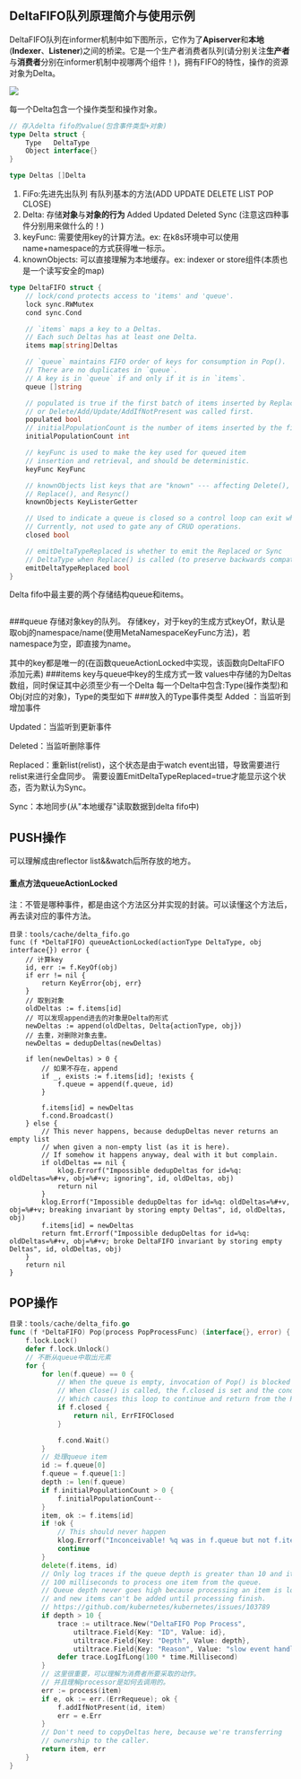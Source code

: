 ## DeltaFIFO队列原理简介与使用示例
DeltaFIFO队列在informer机制中如下图所示，它作为了**Apiserver**和**本地**(**Indexer**、**Listener**)之间的桥梁。它是一个生产者消费者队列(请分别关注**生产者**与**消费者**分别在informer机制中视哪两个组件！)，拥有FIFO的特性，操作的资源对象为Delta。

![](https://github.com/googs1025/k8s-informer-practice/blob/main/image/%E6%B5%81%E7%A8%8B%E5%9B%BE%20(2).jpg?raw=true)

每一个Delta包含一个操作类型和操作对象。
```go
// 存入delta fifo的value(包含事件类型+对象)
type Delta struct {
	Type   DeltaType
	Object interface{}
}

type Deltas []Delta
```

1. FiFo:先进先出队列 有队列基本的方法(ADD UPDATE DELETE LIST POP CLOSE)
2. Delta: 存储**对象**与**对象的行为** Added Updated Deleted Sync (注意这四种事件分别用来做什么的！)
3. keyFunc: 需要使用key的计算方法。ex: 在k8s环境中可以使用name+namespace的方式获得唯一标示。
4. knownObjects: 可以直接理解为本地缓存。ex: indexer or store组件(本质也是一个读写安全的map)
```go
type DeltaFIFO struct {
	// lock/cond protects access to 'items' and 'queue'.
	lock sync.RWMutex
	cond sync.Cond

	// `items` maps a key to a Deltas.
	// Each such Deltas has at least one Delta.
	items map[string]Deltas

	// `queue` maintains FIFO order of keys for consumption in Pop().
	// There are no duplicates in `queue`.
	// A key is in `queue` if and only if it is in `items`.
	queue []string

	// populated is true if the first batch of items inserted by Replace() has been populated
	// or Delete/Add/Update/AddIfNotPresent was called first.
	populated bool
	// initialPopulationCount is the number of items inserted by the first call of Replace()
	initialPopulationCount int

	// keyFunc is used to make the key used for queued item
	// insertion and retrieval, and should be deterministic.
	keyFunc KeyFunc

	// knownObjects list keys that are "known" --- affecting Delete(),
	// Replace(), and Resync()
	knownObjects KeyListerGetter

	// Used to indicate a queue is closed so a control loop can exit when a queue is empty.
	// Currently, not used to gate any of CRUD operations.
	closed bool

	// emitDeltaTypeReplaced is whether to emit the Replaced or Sync
	// DeltaType when Replace() is called (to preserve backwards compat).
	emitDeltaTypeReplaced bool
}
```
Delta fifo中最主要的两个存储结构queue和items。

```bigquery

```

###queue
存储对象key的队列。
存储key，对于key的生成方式keyOf，默认是取obj的namespace/name(使用MetaNamespaceKeyFunc方法)，若namespace为空，即直接为name。

其中的key都是唯一的(在函数queueActionLocked中实现，该函数向DeltaFIFO添加元素)
###items
key与queue中key的生成方式一致
values中存储的为Deltas数组，同时保证其中必须至少有一个Delta
每一个Delta中包含:Type(操作类型)和Obj(对应的对象)，Type的类型如下
###放入的Type事件类型
Added ：当监听到增加事件

Updated：当监听到更新事件

Deleted：当监听删除事件

Replaced：重新list(relist)，这个状态是由于watch event出错，导致需要进行relist来进行全盘同步。
需要设置EmitDeltaTypeReplaced=true才能显示这个状态，否为默认为Sync。

Sync：本地同步(从"本地缓存"读取数据到delta fifo中)

## PUSH操作
可以理解成由reflector list&&watch后所存放的地方。
#### 重点方法queueActionLocked
注：不管是哪种事件，都是由这个方法区分并实现的封装。可以读懂这个方法后，再去读对应的事件方法。
```bigquery
目录：tools/cache/delta_fifo.go
func (f *DeltaFIFO) queueActionLocked(actionType DeltaType, obj interface{}) error {
	// 计算key 
    id, err := f.KeyOf(obj)
    if err != nil {
        return KeyError{obj, err}
    }
    // 取到对象	
    oldDeltas := f.items[id]
    // 可以发现append进去的对象是Delta的形式   
    newDeltas := append(oldDeltas, Delta{actionType, obj})
    // 去重，对删除对象去重。
    newDeltas = dedupDeltas(newDeltas)

    if len(newDeltas) > 0 {
        // 如果不存在，append
        if _, exists := f.items[id]; !exists {
            f.queue = append(f.queue, id)
        }
    
        f.items[id] = newDeltas
        f.cond.Broadcast()
    } else {
        // This never happens, because dedupDeltas never returns an empty list
        // when given a non-empty list (as it is here).
        // If somehow it happens anyway, deal with it but complain.
        if oldDeltas == nil {
            klog.Errorf("Impossible dedupDeltas for id=%q: oldDeltas=%#+v, obj=%#+v; ignoring", id, oldDeltas, obj)
            return nil
        }
        klog.Errorf("Impossible dedupDeltas for id=%q: oldDeltas=%#+v, obj=%#+v; breaking invariant by storing empty Deltas", id, oldDeltas, obj)
        f.items[id] = newDeltas
        return fmt.Errorf("Impossible dedupDeltas for id=%q: oldDeltas=%#+v, obj=%#+v; broke DeltaFIFO invariant by storing empty Deltas", id, oldDeltas, obj)
    }
    return nil
}
```
## POP操作

```go
目录：tools/cache/delta_fifo.go
func (f *DeltaFIFO) Pop(process PopProcessFunc) (interface{}, error) {
	f.lock.Lock()
	defer f.lock.Unlock()
    // 不断从queue中取出元素
	for {
		for len(f.queue) == 0 {
			// When the queue is empty, invocation of Pop() is blocked until new item is enqueued.
			// When Close() is called, the f.closed is set and the condition is broadcasted.
			// Which causes this loop to continue and return from the Pop().
			if f.closed {
				return nil, ErrFIFOClosed
			}

			f.cond.Wait()
		}
		// 处理queue item
		id := f.queue[0]
		f.queue = f.queue[1:]
		depth := len(f.queue)
		if f.initialPopulationCount > 0 {
			f.initialPopulationCount--
		}
		item, ok := f.items[id]
		if !ok {
			// This should never happen
			klog.Errorf("Inconceivable! %q was in f.queue but not f.items; ignoring.", id)
			continue
		}
		delete(f.items, id)
		// Only log traces if the queue depth is greater than 10 and it takes more than
		// 100 milliseconds to process one item from the queue.
		// Queue depth never goes high because processing an item is locking the queue,
		// and new items can't be added until processing finish.
		// https://github.com/kubernetes/kubernetes/issues/103789
		if depth > 10 {
			trace := utiltrace.New("DeltaFIFO Pop Process",
				utiltrace.Field{Key: "ID", Value: id},
				utiltrace.Field{Key: "Depth", Value: depth},
				utiltrace.Field{Key: "Reason", Value: "slow event handlers blocking the queue"})
			defer trace.LogIfLong(100 * time.Millisecond)
		}
		// 这里很重要，可以理解为消费者所要采取的动作。
		// 并且理解processor是如何去调用的。
		err := process(item)
		if e, ok := err.(ErrRequeue); ok {
			f.addIfNotPresent(id, item)
			err = e.Err
		}
		// Don't need to copyDeltas here, because we're transferring
		// ownership to the caller.
		return item, err
	}
}
```

